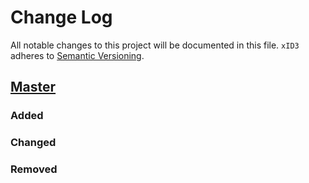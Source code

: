 # Change Log
All notable changes to this project will be documented in this file.
`xID3` adheres to [Semantic Versioning](http://semver.org/).

## [Master](https://github.com/te-th/xID3)
### Added

### Changed

### Removed
